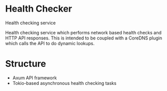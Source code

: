# Health Checker
Health checking service

Health checking service which performs network based health checks and HTTP API
responses. This is intended to be coupled with a CoreDNS plugin which calls the
API to do dynamic lookups.

# Structure

- Axum API framework
- Tokio-based asynchronous health checking tasks


